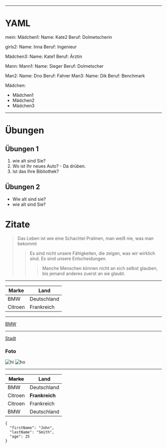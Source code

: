 <!---

Hi Ilya
-->

---

# YAML

mein: Mädchen1: Name: Kate2 Beruf: Dolmetscherin

girls2: Name: Inna Beruf: Ingenieur

Mädchen3: Name: Kate1 Beruf: Ärztin

Mann: Mann1: Name: Sieger Beruf: Dolmetscher

Man2: Name: Dno Beruf: Fahrer Man3: Name: Dik Beruf: Benchmark

Mädchen:

- Mädchen1
- Mädchen2
- Mädchen3

---

# Übungen

## Übungen 1

1. wie alt sind Sie?
2. Wo ist Ihr neues Auto? - Da drüben.
3. Ist das Ihre Bibliothek?

## Übungen 2

- Wie alt sind sie?
- wie alt sind Sie?

# Zitate

> Das Leben ist wie eine Schachtel Pralinen, man weiß nie, was man bekommt
>
> > Es sind nicht unsere Fähigkeiten, die zeigen, was wir wirklich sind. Es sind unsere Entscheidungen.
> >
> > > Manche Menschen können nicht an sich selbst glauben, bis jemand anderes zuerst an sie glaubt.

---

Marke | Land
--- | ---
BMW | Deutschland
Citroen | Frankreich

---

[BMW](https://autoidea.by/)

---

[Stadt](https://www.citroen.by/)

### Foto

![hi](https://drive.google.com/file/d/1DOGDrudAldfgJeLKgOGoblgRM0CcIjv_/view?usp=sharing "das ist der Tooltip")
![ho](https://drive.google.com/file/d/192JoAyqDkddY_35FYzuDgaItdI2U_6gm/view?usp=sharing)

---

~~Marke~~ | Land
--- | ---
BMW | Deutschland
Citroen | **Frankreich**
Citroen | Frankreich
BMW | Deutschland

```
{
  "firstName": "John",
  "lastName": "Smith",
  "age": 25
}
```
